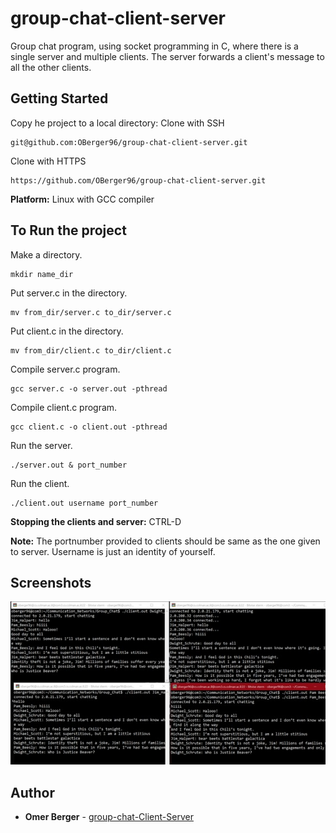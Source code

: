 # group-chat-client-server
Group chat program, using  socket programming in C, where there is a single server and multiple clients. The server forwards a client's message to all the other clients.

## Getting Started
Copy he project to a local directory:
Clone with SSH 
```
git@github.com:OBerger96/group-chat-client-server.git
```
Clone with HTTPS
```
https://github.com/OBerger96/group-chat-client-server.git
```
<b>Platform:</b> Linux with GCC compiler

## To Run the project
Make a directory.
```
mkdir name_dir
```
Put server.c in the directory.
```
mv from_dir/server.c to_dir/server.c
```
Put client.c in the directory.
```
mv from_dir/client.c to_dir/client.c
```
Compile server.c program.
```
gcc server.c -o server.out -pthread
```
Compile client.c program.
```
gcc client.c -o client.out -pthread
```
Run the server.
```
./server.out & port_number
```
Run the client.
```
./client.out username port_number
```
<b>Stopping the clients and server:</b> CTRL-D

<b>Note:</b> The portnumber provided to clients should be same as the one given to server. Username is just an identity of yourself.

## Screenshots
![screenshot](https://github.com/OBerger96/group-chat-client-server/blob/master/images/group-chat-Client-Server0.jpg)

## Author
* **Omer Berger** - [group-chat-Client-Server]()

